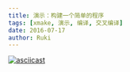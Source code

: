```yaml
---
title: 演示：构建一个简单的程序
tags: [xmake, 演示, 编译, 交叉编译]
date: 2016-07-17
author: Ruki
---
```


[![asciicast](https://asciinema.org/a/79998.png)](https://asciinema.org/a/79998)